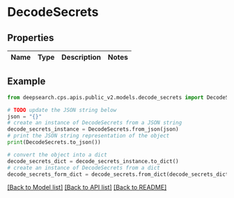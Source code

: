 # DecodeSecrets


## Properties

Name | Type | Description | Notes
------------ | ------------- | ------------- | -------------

## Example

```python
from deepsearch.cps.apis.public_v2.models.decode_secrets import DecodeSecrets

# TODO update the JSON string below
json = "{}"
# create an instance of DecodeSecrets from a JSON string
decode_secrets_instance = DecodeSecrets.from_json(json)
# print the JSON string representation of the object
print(DecodeSecrets.to_json())

# convert the object into a dict
decode_secrets_dict = decode_secrets_instance.to_dict()
# create an instance of DecodeSecrets from a dict
decode_secrets_form_dict = decode_secrets.from_dict(decode_secrets_dict)
```
[[Back to Model list]](../README.md#documentation-for-models) [[Back to API list]](../README.md#documentation-for-api-endpoints) [[Back to README]](../README.md)


